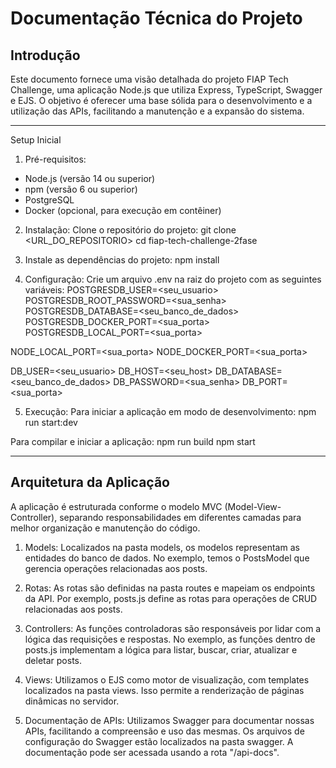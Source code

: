 # Documentação Técnica do Projeto

## Introdução
Este documento fornece uma visão detalhada do projeto FIAP Tech Challenge, uma aplicação Node.js que utiliza Express, TypeScript, Swagger e EJS. O objetivo é oferecer uma base sólida para o desenvolvimento e a utilização das APIs, facilitando a manutenção e a expansão do sistema.
________________________________________
Setup Inicial
1.	Pré-requisitos:
- Node.js (versão 14 ou superior)
- npm (versão 6 ou superior)
- PostgreSQL
- Docker (opcional, para execução em contêiner)

2.	Instalação:
Clone o repositório do projeto:
git clone <URL_DO_REPOSITORIO>
cd fiap-tech-challenge-2fase

3. Instale as dependências do projeto:
npm install

4.	Configuração:
Crie um arquivo .env na raiz do projeto com as seguintes variáveis:
POSTGRESDB_USER=<seu_usuario>
POSTGRESDB_ROOT_PASSWORD=<sua_senha>
POSTGRESDB_DATABASE=<seu_banco_de_dados>
POSTGRESDB_DOCKER_PORT=<sua_porta>
POSTGRESDB_LOCAL_PORT=<sua_porta>

NODE_LOCAL_PORT=<sua_porta>
NODE_DOCKER_PORT=<sua_porta>

DB_USER=<seu_usuario>
DB_HOST=<seu_host>
DB_DATABASE=<seu_banco_de_dados>
DB_PASSWORD=<sua_senha>
DB_PORT=<sua_porta>

5.	Execução:
Para iniciar a aplicação em modo de desenvolvimento:
npm run start:dev

Para compilar e iniciar a aplicação:
npm run build 
npm start

---
## Arquitetura da Aplicação

A aplicação é estruturada conforme o modelo MVC (Model-View-Controller), separando responsabilidades em diferentes camadas para melhor organização e manutenção do código.
1.	Models:
Localizados na pasta models, os modelos representam as entidades do banco de dados. No exemplo, temos o PostsModel que gerencia operações relacionadas aos posts.

3.	Rotas:
As rotas são definidas na pasta routes e mapeiam os endpoints da API. Por exemplo, posts.js define as rotas para operações de CRUD relacionadas aos posts.

4.	Controllers:
As funções controladoras são responsáveis por lidar com a lógica das requisições e respostas. No exemplo, as funções dentro de posts.js implementam a lógica para listar, buscar, criar, atualizar e deletar posts.

5.	Views:
Utilizamos o EJS como motor de visualização, com templates localizados na pasta views. Isso permite a renderização de páginas dinâmicas no servidor.

6.	Documentação de APIs:
Utilizamos Swagger para documentar nossas APIs, facilitando a compreensão e uso das mesmas. Os arquivos de configuração do Swagger estão localizados na pasta swagger. A documentação pode ser acessada usando a rota "/api-docs".